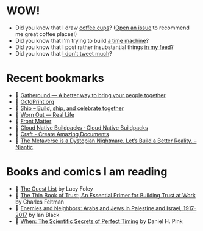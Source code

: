 # WOW!

- Did you know that I draw [coffee cups](https://papercups.mamuso.net/)? ([Open an issue](https://github.com/mamuso/papercups/issues) to recommend me great coffee places!)
- Did you know that I'm trying to build [a time machine](https://github.com/mamuso/fluxcapacitor)?
- Did you know that I post rather insubstantial things [in my feed](https://feed.mamuso.net/)?
- Did you know that [I don't tweet much](https://twitter.com/mamuso)?

# Recent bookmarks

- 👀 [Gatheround — A better way to bring your people together](https://gatheround.com/)
- 👀 [OctoPrint.org](https://octoprint.org/)
- 👀 [Ship – Build, ship, and celebrate together](https://www.shipapp.io/)
- 👀 [Worn Out — Real Life](https://reallifemag.com/worn-out/)
- 👀 [Front Matter](http://textbooks.math.gatech.edu/ila/index.html)
- 👀 [Cloud Native Buildpacks · Cloud Native Buildpacks](https://buildpacks.io/)
- 👀 [Craft - Create Amazing Documents](https://www.craft.do/)
- 👀 [The Metaverse is a Dystopian Nightmare. Let’s Build a Better Reality. – Niantic](https://nianticlabs.com/blog/real-world-metaverse/?hl=en)


# Books and comics I am reading

- 📘 [The Guest List](https://www.goodreads.com/book/show/52656911) by Lucy Foley
- 📘 [The Thin Book of Trust; An Essential Primer for Building Trust at Work](https://www.goodreads.com/book/show/8245275) by Charles Feltman
- 📘 [Enemies and Neighbors: Arabs and Jews in Palestine and Israel, 1917-2017](https://www.goodreads.com/book/show/36523502) by Ian   Black
- 📘 [When: The Scientific Secrets of Perfect Timing](https://www.goodreads.com/book/show/35786699) by Daniel H. Pink

